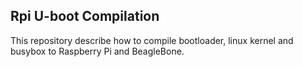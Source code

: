 ## Rpi U-boot Compilation 
This repository describe how to compile bootloader, linux kernel and busybox to Raspberry Pi and BeagleBone.

